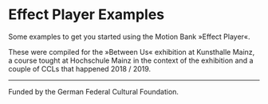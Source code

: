 # Effect Player Examples

Some examples to get you started using the Motion Bank »Effect Player«.

These were compiled for the »Between Us« exhibition at Kunsthalle Mainz, a course tought at Hochschule Mainz in the context of the exhibition and a couple of CCLs that happened 2018 / 2019.

---

Funded by the German Federal Cultural Foundation.
